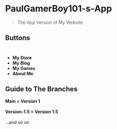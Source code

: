 # PaulGamerBoy101-s-App
> The App Version of My Website

## Buttons <br></br>
* **My Store**
* **My Blog**
* **My Games**
* **About Me**

## Guide to The Branches

**Main = Version 1** <br></br>
**Version-1.5 = Version 1.5** <br></br>
...and so on

